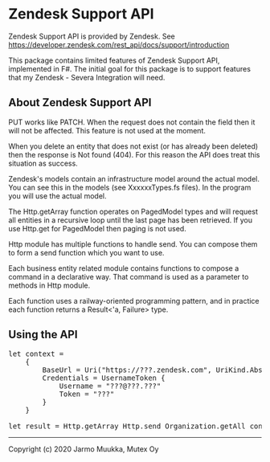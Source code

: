 # Zendesk Support API

Zendesk Support API is provided by Zendesk. See https://developer.zendesk.com/rest_api/docs/support/introduction

This package contains limited features of Zendesk Support API, implemented in F#. The initial goal for this package is to support features that my Zendesk - Severa Integration will need.

## About Zendesk Support API

PUT works like PATCH. When the request does not contain the field then it will not be affected. This feature is not used at the moment.

When you delete an entity that does not exist (or has already been deleted) then the response is Not found (404). For this reason the API does treat this situation as success.

Zendesk's models contain an infrastructure model around the actual model. You can see this in the models (see XxxxxxTypes.fs files). In the program you will use the actual model.

The Http.getArray function operates on PagedModel types and will request all entities in a recursive loop until the last page has been retrieved. If you use Http.get for PagedModel then paging is not used.

Http module has multiple functions to handle send. You can compose them to form a send function which you want to use.

Each business entity related module contains functions to compose a command in a declarative way. That command is used as a parameter to methods in Http module.

Each function uses a railway-oriented programming pattern, and in practice each function returns a Result<'a, Failure> type.

## Using the API

<pre>
let context =
    {
        BaseUrl = Uri("https://???.zendesk.com", UriKind.Absolute)
        Credentials = UsernameToken {
            Username = "???@???.???"
            Token = "???"
        }
    }

let result = Http.getArray Http.send Organization.getAll context
</pre>

------

Copyright (c) 2020 Jarmo Muukka, Mutex Oy
